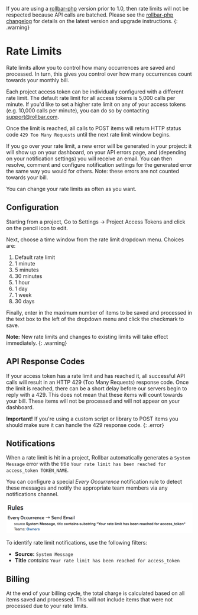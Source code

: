 If you are using a [rollbar-php](/docs/notifier/rollbar-php/) version prior to 1.0, then rate limits will not be respected because API calls are batched.  Please see the [rollbar-php changelog](https://github.com/rollbar/rollbar-php/blob/v1.3.0/CHANGELOG.md) for details on the latest version and upgrade instructions.
{: .warning}

# Rate Limits

Rate limits allow you to control how many occurrences are saved and
processed. In turn, this gives you control over how many occurrences
count towards your monthly bill.

Each project access token can be individually configured with a
different rate limit. The default rate limit for all access tokens is 5,000 calls per minute.  If you'd like to set a higher rate limit on any of your access tokens (e.g. 10,000 calls per minute), you can do so by contacting [support@rollbar.com](mailto:support@rollbar.com).  

Once the limit is reached, all calls to POST items
will return HTTP status code `429 Too Many Requests` until the next rate
limit window begins.

If you go over your rate limit, a new error will be generated in your
project: it will show up on your dashboard, on your API errors page, and
(depending on your notification settings) you will receive an email. You
can then resolve, comment and configure notification settings for the
generated error the same way you would for others. Note: these errors
are not counted towards your bill.

You can change your rate limits as often as you want.

## Configuration

Starting from a project, Go to Settings -> Project Access Tokens and
click on the pencil icon to edit.

Next, choose a time window from the rate limit dropdown menu. Choices
are:

1.  Default rate limit
2.  1 minute
3.  5 minutes
4.  30 minutes
5.  1 hour
6.  1 day
7.  1 week
8.  30 days

Finally, enter in the maximum number of items to be saved and processed in the text box to the left of the dropdown menu and click the checkmark to save.

**Note:** New rate limits and changes to existing limits will take effect immediately.
{: .warning}

## API Response Codes

If your access token has a rate limit and has reached
it, all successful API calls will result in an HTTP 429 (Too Many
Requests) response code. Once the limit is reached, there can be a short
delay before our servers begin to reply with a 429. This does not mean
that these items will count towards your bill. These items will not be
processed and will not appear on your dashboard.

**Important!** If you're using a custom script or library to POST items you should make sure it can
handle the 429 response code.
{: .error}

## Notifications

When a rate limit is hit in a project, Rollbar automatically generates a `System Message` error with the title `Your rate limit has been reached for access_token TOKEN_NAME`.

You can configure a special _Every Occurrence_ notification rule to detect these messages and notify the appropriate team members via any notifications channel.

![](../images/guides/rate-limits/rate-limit-notification.png)

To identify rate limit notifications, use the following filters:

* **Source:** `System Message`
* **Title** *contains* `Your rate limit has been reached for access_token`

## Billing

At the end of your billing cycle, the total charge is calculated based
on all items saved and processed. This will not include items that were not processed due to your
rate limits.


